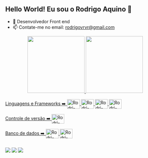 ## Hello World! Eu sou o Rodrigo Aquino 👋

- 📱 Desenvolvedor Front end
- 📫 Contate-me no email: rodrigovrvr@gmail.com

<div align="center">
  <a href="https://github.com/Rodrigo-Aquino">
  <img height="180em" src="https://github-readme-stats.vercel.app/api?username=Rodrigo-Aquino&show_icons=true&theme=dark&include_all_commits=true&count_private=true"/>
  <img height="180em" src="https://github-readme-stats.vercel.app/api/top-langs/?username=Rodrigo-Aquino&layout=compact&langs_count=7&theme=dark"/>
</div>
  
  
  <div style="display: inline_block"><br>
  Linguagens e Frameworks ➡️
  
  <img align="center" alt="Rodri-Js" height="30" width="40" src="https://cdn.jsdelivr.net/gh/devicons/devicon/icons/javascript/javascript-original.svg" />
  <img align="center" alt="Rodri-React" height="30" width="40" src="https://cdn.jsdelivr.net/gh/devicons/devicon/icons/react/react-original.svg" />
  <img align="center" alt="Rodri-Vue" height="30" width="40" src="https://cdn.jsdelivr.net/gh/devicons/devicon/icons/vuejs/vuejs-original.svg" />
  <img align="center" alt="Rodri-Angular" height="30" width="40" src="https://cdn.jsdelivr.net/gh/devicons/devicon/icons/angularjs/angularjs-original.svg" />
          
          
          
  </div>
  
  <div style="display: inline_block"><br>
  Controle de versão ➡️
  <img align="center" alt="Rodri-Git" height="30" width="40" src="https://cdn.jsdelivr.net/gh/devicons/devicon/icons/git/git-original.svg" />
  </div>
  
  <div style="display: inline_block"><br>
  Banco de dados ➡️
  <img align="center" alt="Rodri-MySQL" height="30" width="40" src="https://cdn.jsdelivr.net/gh/devicons/devicon/icons/mysql/mysql-original.svg" />
  <img align="center" alt="Rodri-MongoDB" height="30" width="40" src="https://cdn.jsdelivr.net/gh/devicons/devicon/icons/mongodb/mongodb-original.svg" />
          
          
  </div>
  
  
   ##
 
<div> 
  <a href="https://instagram.com/rodri.engenharia" target="_blank"><img src="https://img.shields.io/badge/-Instagram-%23E4405F?style=for-the-badge&logo=instagram&logoColor=white" target="_blank"></a>
  <a href = "mailto:rodrigovrvr@gmail.com"><img src="https://img.shields.io/badge/-Gmail-%23333?style=for-the-badge&logo=gmail&logoColor=white" target="_blank"></a>
  <a href="https://www.linkedin.com/in/rodrigo-aquino-4a26a4204" target="_blank"><img src="https://img.shields.io/badge/-LinkedIn-%230077B5?style=for-the-badge&logo=linkedin&logoColor=white" target="_blank"></a> 
 
 
</div>

 
